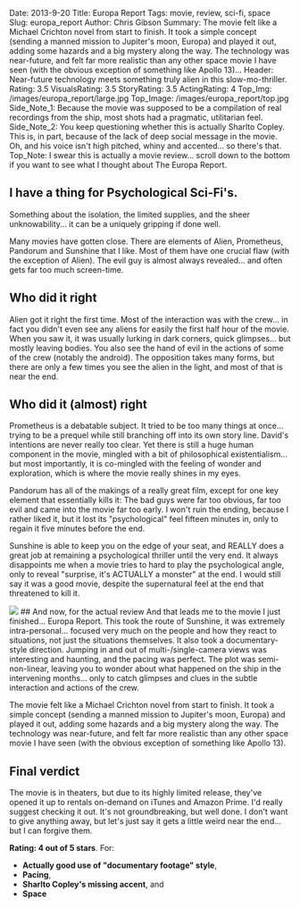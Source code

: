 Date: 2013-9-20
Title: Europa Report
Tags: movie, review, sci-fi, space
Slug: europa_report
Author: Chris Gibson
Summary: The movie felt like a Michael Crichton novel from start to finish. It took a simple concept (sending a manned mission to Jupiter's moon, Europa) and played it out, adding some hazards and a big mystery along the way. The technology was near-future, and felt far more realistic than any other space movie I have seen (with the obvious exception of something like Apollo 13)...
Header: Near-future technology meets something truly alien in this slow-mo-thriller.
Rating: 3.5
VisualsRating: 3.5
StoryRating: 3.5
ActingRating: 4
Top_Img: /images/europa_report/large.jpg
Top_Image: /images/europa_report/top.jpg
Side_Note_1: Because the movie was supposed to be a compilation of real recordings from the ship, most shots had a pragmatic, utilitarian feel.
Side_Note_2: You keep questioning whether this is actually Sharlto Copley. This is, in part, because of the lack of deep social message in the movie. Oh, and his voice isn't high pitched, whiny and accented... so there's that.
Top_Note: I swear this is actually a movie review... scroll down to the bottom if you want to see what I thought about The Europa Report.

## I have a thing for Psychological Sci-Fi's.
Something about the isolation, the limited supplies, and the sheer unknowability... it can be a uniquely gripping if done well.

Many movies have gotten close. There are elements of Alien, Prometheus, Pandorum and Sunshine that I like. Most of them have one crucial flaw (with the exception of Alien). The evil guy is almost always revealed... and often gets far too much screen-time.

## Who did it right
Alien got it right the first time. Most of the interaction was with the crew... in fact you didn't even see any aliens for easily the first half hour of the movie. When you saw it, it was usually lurking in dark corners, quick glimpses... but mostly leaving bodies. You also see the hand of evil in the actions of some of the crew (notably the android). The opposition takes many forms, but there are only a few times you see the alien in the light, and most of that is near the end.

## Who did it (almost) right
Prometheus is a debatable subject. It tried to be too many things at once... trying to be a prequel while still branching off into its own story line. David's intentions are never really too clear. Yet there is still a huge human component in the movie, mingled with a bit of philosophical existentialism... but most importantly, it is co-mingled with the feeling of wonder and exploration, which is where the movie really shines in my eyes.

Pandorum has all of the makings of a really great film, except for one key element that essentially kills it: The bad guys were far too obvious, far too evil and came into the movie far too early. I won't ruin the ending, because I rather liked it, but it lost its "psychological" feel fifteen minutes in, only to regain it five minutes before the end.

Sunshine is able to keep you on the edge of your seat, and REALLY does a great job at remaining a psychological thriller until the very end. It always disappoints me when a movie tries to hard to play the psychological angle, only to reveal "surprise, it's ACTUALLY a monster" at the end. I would still say it was a good movie, despite the supernatural feel at the end that threatened to kill it.

<img src="/images/europa_report/top.jpg"  class="img-responsive">
## And now, for the actual review
And that leads me to the movie I just finished... Europa Report. This took the route of Sunshine, it was extremely intra-personal... focused very much on the people and how they react to situations, not just the situations themselves. It also took a documentary-style direction. Jumping in and out of multi-/single-camera views was interesting and haunting, and the pacing was perfect. The plot was semi-non-linear, leaving you to wonder about what happened on the ship in the intervening months... only to catch glimpses and clues in the subtle interaction and actions of the crew.

The movie felt like a Michael Crichton novel from start to finish. It took a simple concept (sending a manned mission to Jupiter's moon, Europa) and played it out, adding some hazards and a big mystery along the way. The technology was near-future, and felt far more realistic than any other space movie I have seen (with the obvious exception of something like Apollo 13).


## Final verdict
The movie is in theaters, but due to its highly limited release, they've opened it up to rentals on-demand on iTunes and Amazon Prime. I'd really suggest checking it out. It's not groundbreaking, but well done. I don't want to give anything away, but let's just say it gets a little weird near the end... but I can forgive them.

**Rating: 4 out of 5 stars**. For:

* **Actually good use of "documentary footage" style**,
* **Pacing**,
* **Sharlto Copley's missing accent**, and
* **Space**
